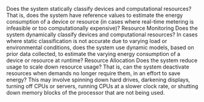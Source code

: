 Does the system statically classify devices and computational resources? That is, does the system have reference values to estimate the energy consumption of a device or resource (in cases where real-time metering is infeasible or too computationally expensive)? Resource Monitoring Does the system dynamically classify devices and computational resources? In cases where static classification is not accurate due to varying load or environmental conditions, does the system use dynamic models, based on prior data collected, to estimate the varying energy consumption of a device or resource at runtime? Resource Allocation Does the system reduce usage to scale down resource usage? That is, can the system deactivate resources when demands no longer require them, in an effort to save energy? This may involve spinning down hard drives, darkening displays, turning off CPUs or servers, running CPUs at a slower clock rate, or shutting down memory blocks of the processor that are not being used.
